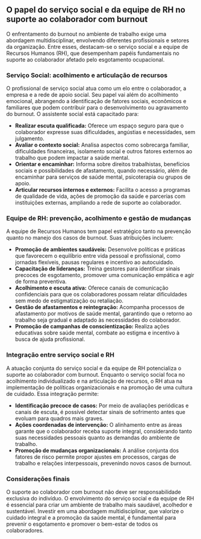 ## O papel do serviço social e da equipe de RH no suporte ao colaborador com burnout

O enfrentamento do burnout no ambiente de trabalho exige uma abordagem multidisciplinar, envolvendo diferentes profissionais e setores da organização. Entre esses, destacam-se o serviço social e a equipe de Recursos Humanos (RH), que desempenham papéis fundamentais no suporte ao colaborador afetado pelo esgotamento ocupacional.

### Serviço Social: acolhimento e articulação de recursos

O profissional de serviço social atua como um elo entre o colaborador, a empresa e a rede de apoio social. Seu papel vai além do acolhimento emocional, abrangendo a identificação de fatores sociais, econômicos e familiares que podem contribuir para o desenvolvimento ou agravamento do burnout. O assistente social está capacitado para:

- **Realizar escuta qualificada:** Oferece um espaço seguro para que o colaborador expresse suas dificuldades, angústias e necessidades, sem julgamento.
- **Avaliar o contexto social:** Analisa aspectos como sobrecarga familiar, dificuldades financeiras, isolamento social e outros fatores externos ao trabalho que podem impactar a saúde mental.
- **Orientar e encaminhar:** Informa sobre direitos trabalhistas, benefícios sociais e possibilidades de afastamento, quando necessário, além de encaminhar para serviços de saúde mental, psicoterapia ou grupos de apoio.
- **Articular recursos internos e externos:** Facilita o acesso a programas de qualidade de vida, ações de promoção da saúde e parcerias com instituições externas, ampliando a rede de suporte ao colaborador.

### Equipe de RH: prevenção, acolhimento e gestão de mudanças

A equipe de Recursos Humanos tem papel estratégico tanto na prevenção quanto no manejo dos casos de burnout. Suas atribuições incluem:

- **Promoção de ambientes saudáveis:** Desenvolve políticas e práticas que favorecem o equilíbrio entre vida pessoal e profissional, como jornadas flexíveis, pausas regulares e incentivo ao autocuidado.
- **Capacitação de lideranças:** Treina gestores para identificar sinais precoces de esgotamento, promover uma comunicação empática e agir de forma preventiva.
- **Acolhimento e escuta ativa:** Oferece canais de comunicação confidenciais para que os colaboradores possam relatar dificuldades sem medo de estigmatização ou retaliação.
- **Gestão de afastamentos e reintegração:** Acompanha processos de afastamento por motivos de saúde mental, garantindo que o retorno ao trabalho seja gradual e adaptado às necessidades do colaborador.
- **Promoção de campanhas de conscientização:** Realiza ações educativas sobre saúde mental, combate ao estigma e incentivo à busca de ajuda profissional.

### Integração entre serviço social e RH

A atuação conjunta do serviço social e da equipe de RH potencializa o suporte ao colaborador com burnout. Enquanto o serviço social foca no acolhimento individualizado e na articulação de recursos, o RH atua na implementação de políticas organizacionais e na promoção de uma cultura de cuidado. Essa integração permite:

- **Identificação precoce de casos:** Por meio de avaliações periódicas e canais de escuta, é possível detectar sinais de sofrimento antes que evoluam para quadros mais graves.
- **Ações coordenadas de intervenção:** O alinhamento entre as áreas garante que o colaborador receba suporte integral, considerando tanto suas necessidades pessoais quanto as demandas do ambiente de trabalho.
- **Promoção de mudanças organizacionais:** A análise conjunta dos fatores de risco permite propor ajustes em processos, cargas de trabalho e relações interpessoais, prevenindo novos casos de burnout.

### Considerações finais

O suporte ao colaborador com burnout não deve ser responsabilidade exclusiva do indivíduo. O envolvimento do serviço social e da equipe de RH é essencial para criar um ambiente de trabalho mais saudável, acolhedor e sustentável. Investir em uma abordagem multidisciplinar, que valorize o cuidado integral e a promoção da saúde mental, é fundamental para prevenir o esgotamento e promover o bem-estar de todos os colaboradores.